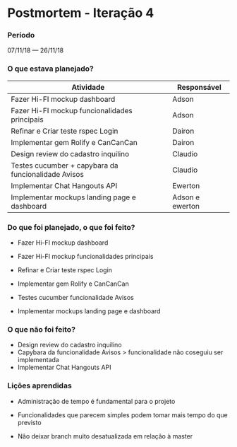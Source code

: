 # Postmortem - Iteração 4

### Período
07/11/18 — 26/11/18

### O que estava planejado?

| Atividade | Responsável |
|-|-|
| Fazer Hi-FI mockup dashboard | Adson |
| Fazer Hi-FI mockup funcionalidades principais | Adson |
| Refinar e Criar teste rspec Login | Dairon |
| Implementar gem Rolify e CanCanCan | Dairon |
| Design review do cadastro inquilino | Claudio |
| Testes cucumber + capybara da funcionalidade Avisos | Claudio |
| Implementar Chat Hangouts API | Ewerton |
| Implementar mockups landing page e dashboard | Adson e ewerton |

### Do que foi planejado, o que foi feito?  

* Fazer Hi-FI mockup dashboard  
 
* Fazer Hi-FI mockup funcionalidades principais  
  
* Refinar e Criar teste rspec Login  

* Implementar gem Rolify e CanCanCan  

* Testes cucumber funcionalidade Avisos  

* Implementar mockups landing page e dashboard  
 
### O que não foi feito?

* Design review do cadastro inquilino  
* Capybara da funcionalidade Avisos > funcionalidade não coseguiu ser implementada  
* Implementar Chat Hangouts API  
 
### Lições aprendidas  

* Administração de tempo é fundamental para o projeto  

* Funcionalidades que parecem simples podem tomar mais tempo do que previsto  

* Não deixar branch muito desatualizada em relação à master

